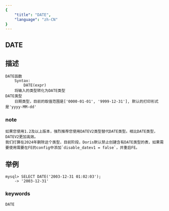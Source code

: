 ```yaml
---
{
    "title": "DATE",
    "language": "zh-CN"
}
---
```


## DATE
## 描述
    DATE函数
        Syntax:
            DATE(expr) 
        将输入的类型转化为DATE类型
    DATE类型
        日期类型，目前的取值范围是['0000-01-01', '9999-12-31'], 默认的打印形式是'yyyy-MM-dd'

### note
    如果您使用1.2及以上版本，强烈推荐您使用DATEV2类型替代DATE类型。相比DATE类型，DATEV2更加高效。
    我们打算在2024年删除这个类型，目前阶段，Doris默认禁止创建含有DATE类型的表，如果需要使用需要在FE的config中添加`disable_datev1 = false`，并重启FE。

## 举例
    mysql> SELECT DATE('2003-12-31 01:02:03');
        -> '2003-12-31'

### keywords

    DATE
